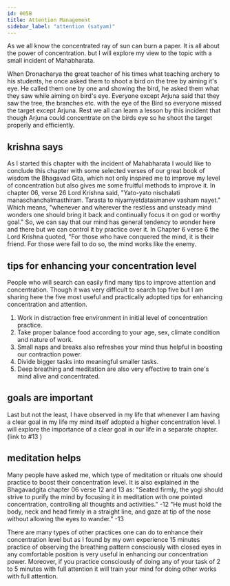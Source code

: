 ```yaml
---
id: 005B
title: Attention Management
sidebar_label: "attention (satyam)"
---
```


As we all know the concentrated ray of sun can burn a paper. It is all about the power of concentration. but I will explore my view to the topic with a small incident of Mahabharata.

When Dronacharya the great teacher of his times what teaching archery to his students, he once asked them to shoot a bird on the tree by aiming it's eye. He called them one by one and showing the bird, he asked them what they saw while aiming on bird's eye. Everyone except Arjuna said that they saw the tree, the branches etc. with the eye of the Bird so everyone missed the target except Arjuna. Rest we all can learn a lesson by this incident that though Arjuna could concentrate on the birds eye so he shoot the target properly and efficiently.

## krishna says

As I started this chapter with the incident of Mahabharata I would like to conclude this chapter with some selected verses of our great book of wisdom the Bhagavad Gita, which not only inspired me to improve my level of concentration but also gives me some fruitful methods to improve it. In chapter 06, verse 26 Lord Krishna said, "Yato-yato nischalati manaschanchalmasthiram. Tarasta to niyamyetdatasmanev vasham nayet." Which means, "whenever and wherever the restless and unsteady mind wonders one should bring it back and continually focus it on god or worthy goal." So, we can say that our mind has general tendency to wonder here and there but we can control it by practice over it. In Chapter 6 verse 6 the Lord Krishna quoted, "For those who have conquered the mind, it is their friend. For those were fail to do so, the mind works like the enemy.

## tips for enhancing your concentration level

People who will search can easily find many tips to improve attention and concentration. Though it was very difficult to search top five but I am sharing here the five most useful and practically adopted tips for enhancing concentration and attention.

1. Work in distraction free environment in initial level of concentration practice.
1. Take proper balance food according to your age, sex, climate condition and nature of work.
1. Small naps and breaks also refreshes your mind thus helpful in boosting our contraction power.
1. Divide bigger tasks into meaningful smaller tasks.
1. Deep breathing and meditation are also very effective to train one's mind alive and concentrated.

## goals are important

Last but not the least, I have observed in my life that whenever I am having a clear goal in my life my mind itself adopted a higher concentration level. I will explore the importance of a clear goal in our life in a separate chapter. (link to #13 )

## meditation helps

Many people have asked me, which type of meditation or rituals one should practice to boost their concentration level.
It is also explained in the Bhagavadgita chapter 06 verse 12 and 13 as:
"Seated firmly, the yogi should strive to purify the mind by focusing it in meditation with one pointed concentration, controlling all thoughts and activities." -12
"He must hold the body, neck and head firmly in a straight line, and gaze at tip of the nose without allowing the eyes to wander." -13

There are many types of other practices one can do to enhance their concentration level but as I found by my own experience 15 minutes practice of observing the breathing pattern consciously with closed eyes in any comfortable position is very useful in enhancing our concentration power. Moreover, if you practice consciously of doing any of your task of 2 to 5 minutes with full attention it will train your mind for doing other works with full attention.
